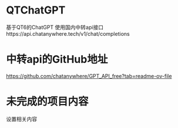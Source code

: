 # QTChatGPT
基于QT6的ChatGPT
使用国内中转api接口https://api.chatanywhere.tech/v1/chat/completions
# 中转api的GitHub地址
https://github.com/chatanywhere/GPT_API_free?tab=readme-ov-file
# 未完成的项目内容
设置相关内容
